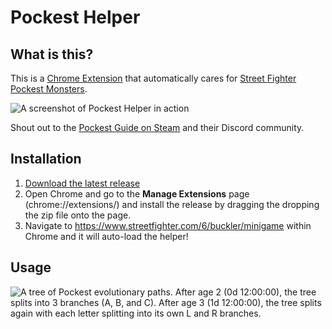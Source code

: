 # Pockest Helper

## What is this?

This is a [Chrome Extension](chrome://extensions/) that automatically cares for [Street Fighter Pockest Monsters](https://www.streetfighter.com/6/buckler/minigame).

![A screenshot of Pockest Helper in action](https://i.imgur.com/WJaKG8c.jpg)

Shout out to the [Pockest Guide on Steam](https://steamcommunity.com/sharedfiles/filedetails/?id=3003515624) and their Discord community.

## Installation

1. [Download the latest release](https://github.com/folklorelabs/pockest-helper/releases/latest)
2. Open Chrome and go to the **Manage Extensions** page (chrome://extensions/) and install the release by dragging the dropping the zip file onto the page.
3. Navigate to https://www.streetfighter.com/6/buckler/minigame within Chrome and it will auto-load the helper!

## Usage

![A tree of Pockest evolutionary paths. After age 2 (0d 12:00:00), the tree splits into 3 branches (A, B, and C). After age 3 (1d 12:00:00), the tree splits again with each letter splitting into its own L and R branches.](https://steamuserimages-a.akamaihd.net/ugc/2233283241947427052/827EBBB3FA1C8E3B98E94551F18476DF03DE069E/)